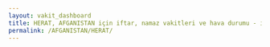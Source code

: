 ```yaml
---
layout: vakit_dashboard
title: HERAT, AFGANISTAN için iftar, namaz vakitleri ve hava durumu - ilçe/eyalet seç
permalink: /AFGANISTAN/HERAT/
---
```


<script type="text/javascript">
  var GLOBAL_COUNTRY = 'AFGANISTAN';
  var GLOBAL_CITY = 'HERAT';
  var GLOBAL_STATE = '';
  var lat = 72;
  var lon = 21;
</script>
